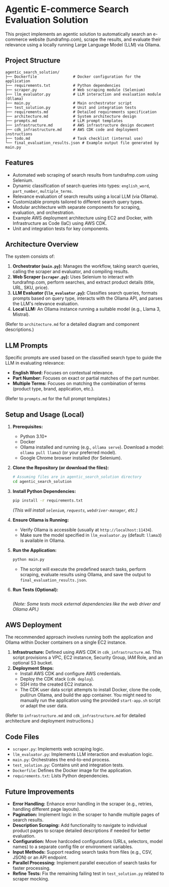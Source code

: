 # Agentic E-commerce Search Evaluation Solution

This project implements an agentic solution to automatically search an e-commerce website (tundrafmp.com), scrape the results, and evaluate their relevance using a locally running Large Language Model (LLM) via Ollama.

## Project Structure

```
agentic_search_solution/
├── Dockerfile                # Docker configuration for the application
├── requirements.txt          # Python dependencies
├── scraper.py                # Web scraping module (Selenium)
├── llm_evaluator.py          # LLM interaction and evaluation module (Ollama)
├── main.py                   # Main orchestrator script
├── test_solution.py          # Unit and integration tests
├── requirements.md           # Detailed requirements specification
├── architecture.md           # System architecture design
├── prompts.md                # LLM prompt templates
├── infrastructure.md         # AWS infrastructure design document
├── cdk_infrastructure.md     # AWS CDK code and deployment instructions
├── todo.md                   # Task checklist (internal use)
└── final_evaluation_results.json # Example output file generated by main.py
```

## Features

-   Automated web scraping of search results from tundrafmp.com using Selenium.
-   Dynamic classification of search queries into types: `english_word`, `part_number`, `multiple_terms`.
-   Relevance evaluation of search results using a local LLM (via Ollama).
-   Customizable prompts tailored to different search query types.
-   Modular architecture with separate components for scraping, evaluation, and orchestration.
-   Example AWS deployment architecture using EC2 and Docker, with Infrastructure as Code (IaC) using AWS CDK.
-   Unit and integration tests for key components.

## Architecture Overview

The system consists of:
1.  **Orchestrator (`main.py`):** Manages the workflow, taking search queries, calling the scraper and evaluator, and compiling results.
2.  **Web Scraper (`scraper.py`):** Uses Selenium to interact with tundrafmp.com, perform searches, and extract product details (title, URL, SKU, price).
3.  **LLM Evaluator (`llm_evaluator.py`):** Classifies search queries, formats prompts based on query type, interacts with the Ollama API, and parses the LLM's relevance evaluation.
4.  **Local LLM:** An Ollama instance running a suitable model (e.g., Llama 3, Mistral).

(Refer to `architecture.md` for a detailed diagram and component descriptions.)

## LLM Prompts

Specific prompts are used based on the classified search type to guide the LLM in evaluating relevance:
-   **English Word:** Focuses on contextual relevance.
-   **Part Number:** Focuses on exact or partial matches of the part number.
-   **Multiple Terms:** Focuses on matching the combination of terms (product type, brand, application, etc.).

(Refer to `prompts.md` for the full prompt templates.)

## Setup and Usage (Local)

1.  **Prerequisites:**
    *   Python 3.10+
    *   Docker
    *   Ollama installed and running (e.g., `ollama serve`). Download a model: `ollama pull llama3` (or your preferred model).
    *   Google Chrome browser installed (for Selenium).

2.  **Clone the Repository (or download the files):**
    ```bash
    # Assuming files are in agentic_search_solution directory
    cd agentic_search_solution
    ```

3.  **Install Python Dependencies:**
    ```bash
    pip install -r requirements.txt
    ```
    *(This will install `selenium`, `requests`, `webdriver-manager`, etc.)*

4.  **Ensure Ollama is Running:**
    *   Verify Ollama is accessible (usually at `http://localhost:11434`).
    *   Make sure the model specified in `llm_evaluator.py` (default: `llama3`) is available in Ollama.

5.  **Run the Application:**
    ```bash
    python main.py
    ```
    *   The script will execute the predefined search tasks, perform scraping, evaluate results using Ollama, and save the output to `final_evaluation_results.json`.

6.  **Run Tests (Optional):**
    ```bash
    
    ```
    *(Note: Some tests mock external dependencies like the web driver and Ollama API.)*

## AWS Deployment

The recommended approach involves running both the application and Ollama within Docker containers on a single EC2 instance.

1.  **Infrastructure:** Defined using AWS CDK in `cdk_infrastructure.md`. This script provisions a VPC, EC2 instance, Security Group, IAM Role, and an optional S3 bucket.
2.  **Deployment Steps:**
    *   Install AWS CDK and configure AWS credentials.
    *   Deploy the CDK stack (`cdk deploy`).
    *   SSH into the created EC2 instance.
    *   The CDK user data script attempts to install Docker, clone the code, pull/run Ollama, and build the app container. You might need to manually run the application using the provided `start-app.sh` script or adapt the user data.

(Refer to `infrastructure.md` and `cdk_infrastructure.md` for detailed architecture and deployment instructions.)

## Code Files

-   `scraper.py`: Implements web scraping logic.
-   `llm_evaluator.py`: Implements LLM interaction and evaluation logic.
-   `main.py`: Orchestrates the end-to-end process.
-   `test_solution.py`: Contains unit and integration tests.
-   `Dockerfile`: Defines the Docker image for the application.
-   `requirements.txt`: Lists Python dependencies.

## Future Improvements

-   **Error Handling:** Enhance error handling in the scraper (e.g., retries, handling different page layouts).
-   **Pagination:** Implement logic in the scraper to handle multiple pages of search results.
-   **Description Scraping:** Add functionality to navigate to individual product pages to scrape detailed descriptions if needed for better evaluation.
-   **Configuration:** Move hardcoded configurations (URLs, selectors, model names) to a separate config file or environment variables.
-   **Input Methods:** Support reading search tasks from files (e.g., CSV, JSON) or an API endpoint.
-   **Parallel Processing:** Implement parallel execution of search tasks for faster processing.
-   **Refine Tests:** Fix the remaining failing test in `test_solution.py` related to scraper mocking.

